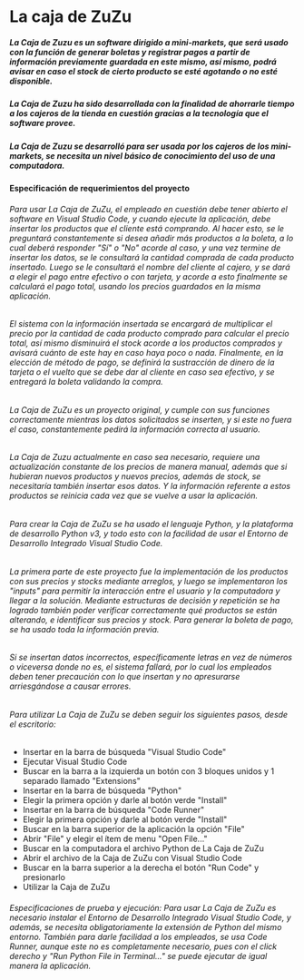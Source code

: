 # La caja de ZuZu

##### La Caja de Zuzu es un software dirigido a mini-markets, que será usado con la función de generar boletas y registrar pagos a partir de información previamente guardada en este mismo, así mismo, podrá avisar en caso el stock de cierto producto se esté agotando o no esté disponible.

##### La Caja de Zuzu ha sido desarrollada con la finalidad de ahorrarle tiempo a los cajeros de la tienda en cuestión gracias a la tecnología que el software provee.

##### La Caja de Zuzu se desarrolló para ser usada por los cajeros de los mini-markets, se necesita un nivel básico de conocimiento del uso de una computadora.

#### Especificación de requerimientos del proyecto

###### Para usar La Caja de ZuZu, el empleado en cuestión debe tener abierto el software en Visual Studio Code, y cuando ejecute la aplicación, debe insertar los productos que el cliente está comprando. Al hacer esto, se le preguntará constantemente si desea añadir más productos a la boleta, a lo cual deberá responder "Sí" o "No" acorde al caso, y una vez termine de insertar los datos, se le consultará la cantidad comprada de cada producto insertado. Luego se le consultará el nombre del cliente al cajero, y se dará a elegir el pago entre efectivo o con tarjeta, y acorde a esto finalmente se calculará el pago total, usando los precios guardados en la misma aplicación.

###### El sistema con la información insertada se encargará de multiplicar el precio por la cantidad de cada producto comprado para calcular el precio total, así mismo disminuirá el stock acorde a los productos comprados y avisará cuánto de este hay en caso haya poco o nada. Finalmente, en la elección de método de pago, se definirá la sustracción de dinero de la tarjeta o el vuelto que se debe dar al cliente en caso sea efectivo, y se entregará la boleta validando la compra.

###### La Caja de ZuZu es un proyecto original, y cumple con sus funciones correctamente mientras los datos solicitados se inserten, y si este no fuera el caso, constantemente pedirá la información correcta al usuario.

###### La Caja de Zuzu actualmente en caso sea necesario, requiere una actualización constante de los precios de manera manual, además que si hubieran nuevos productos y nuevos precios, además de stock, se necesitaría también insertar esos datos. Y la información referente a estos productos se reinicia cada vez que se vuelve a usar la aplicación.

###### Para crear la Caja de ZuZu se ha usado el lenguaje Python, y la plataforma de desarrollo Python v3, y todo esto con la facilidad de usar el Entorno de Desarrollo Integrado Visual Studio Code.

###### La primera parte de este proyecto fue la implementación de los productos con sus precios y stocks mediante arreglos, y luego se implementaron los "inputs" para permitir la interacción entre el usuario y la computadora y llegar a la solución. Mediante estructuras de decisión y repetición se ha logrado también poder verificar correctamente qué productos se están alterando, e identificar sus precios y stock. Para generar la boleta de pago, se ha usado toda la información previa.

###### Si se insertan datos incorrectos, específicamente letras en vez de números o viceversa donde no es, el sistema fallará, por lo cual los empleados deben tener precaución con lo que insertan y no apresurarse arriesgándose a causar errores.

###### Para utilizar La Caja de ZuZu se deben seguir los siguientes pasos, desde el escritorio:

- Insertar en la barra de búsqueda "Visual Studio Code"
- Ejecutar Visual Studio Code
- Buscar en la barra a la izquierda un botón con 3 bloques unidos y 1 separado llamado "Extensions"
- Insertar en la barra de búsqueda "Python"
- Elegir la primera opción y darle al botón verde "Install"
- Insertar en la barra de búsqueda "Code Runner"
- Elegir la primera opción y darle al botón verde "Install"
- Buscar en la barra superior de la aplicación la opción "File"
- Abrir "File" y elegir el ítem de menu "Open File..."
- Buscar en la computadora el archivo Python de La Caja de ZuZu
- Abrir el archivo de la Caja de ZuZu con Visual Studio Code
- Buscar en la barra superior a la derecha el botón "Run Code" y presionarlo
- Utilizar la Caja de ZuZu

###### Especificaciones de prueba y ejecución: Para usar La Caja de ZuZu es necesario instalar el Entorno de Desarrollo Integrado Visual Studio Code, y además, se necesita obligatoriamente la extensión de Python del mismo entorno. También para darle facilidad a los empleados, se usa Code Runner, aunque este no es completamente necesario, pues con el click derecho y "Run Python File in Terminal..." se puede ejecutar de igual manera la aplicación.